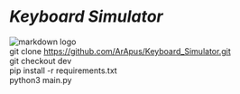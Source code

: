 # *Keyboard Simulator*<br>
![markdown logo](https://freesvg.org/img/1312973798-keyboard.png)
<br>
git clone https://github.com/ArApus/Keyboard_Simulator.git <br> 
git checkout dev <br>
pip install -r requirements.txt<br> 
python3 main.py

